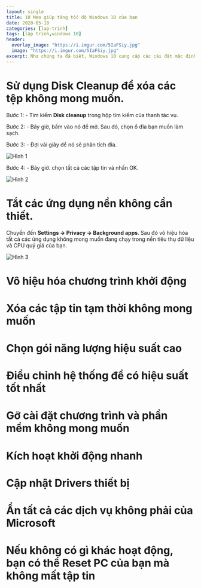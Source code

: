 ```yaml
---
layout: single
title: 10 Mẹo giúp tăng tốc độ Windows 10 của bạn
date: 2020-05-18
categories: [lap-trinh]
tags: [lập trình,windows 10]
header:
  overlay_image: "https://i.imgur.com/5IaFSiy.jpg"
  image: "https://i.imgur.com/5IaFSiy.jpg"
excerpt: Như chúng ta đã biết, Windows 10 cung cấp các cài đặt mặc định rất phù hợp cho tất cả người dùng. Khi bạn tiếp tục tải xuống các tệp và cài đặt phần mềm, hiệu suất của các hệ thống sẽ giảm ở mức ổn định. Bằng cách thực hiện một số điều chỉnh tốt trong cài đặt Windows 10, bạn có thể cải thiện hiệu quả của các hệ thống của mình. Một số phương pháp sau sẽ giúp Windows 10 của bạn hoạt động nhanh hơn.
---
```

# Sử dụng Disk Cleanup để xóa các tệp không mong muốn.

Bước 1: - Tìm kiếm **Disk cleanup** trong hộp tìm kiếm của thanh tác vụ.

Bước 2: - Bây giờ, bấm vào nó để mở. Sau đó, chọn ổ đĩa bạn muốn làm sạch.

Bước 3: - Đợi vài giây để nó sẽ phân tích đĩa.

![Hình 1](https://i.imgur.com/8gfUMWn.png)

Bước 4: - Bây giờ. chọn tất cả các tập tin và nhấn OK.

![Hình 2](https://i.imgur.com/eEXI9HH.png)

# Tắt các ứng dụng nền không cần thiết.

Chuyển đến **Settings -> Privacy -> Background apps**. Sau đó vô hiệu hóa tất cả các ứng dụng không mong muốn đang chạy trong nền tiêu thụ dữ liệu và CPU quý giá của bạn.

![Hình 3](https://i.imgur.com/bZfYfVf.png)

# Vô hiệu hóa chương trình khởi động

# Xóa các tập tin tạm thời không mong muốn

# Chọn gói năng lượng hiệu suất cao

# Điều chỉnh hệ thống để có hiệu suất tốt nhất

# Gỡ cài đặt chương trình và phần mềm không mong muốn

# Kích hoạt khởi động nhanh

# Cập nhật Drivers thiết bị

# Ẩn tất cả các dịch vụ không phải của Microsoft

# Nếu không có gì khác hoạt động, bạn có thể Reset PC của bạn mà không mất tập tin


